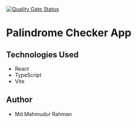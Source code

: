 [![Quality Gate Status](https://sonarcloud.io/api/project_badges/measure?project=mehedimrm22_palindrome-app-TS&metric=alert_status)](https://sonarcloud.io/summary/new_code?id=mehedimrm22_palindrome-app-TS)

# Palindrome Checker App

## Technologies Used

- React
- TypeScript
- Vite

## Author

- Md Mahmudur Rahman
